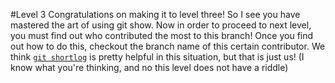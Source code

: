 #Level 3
Congratulations on making it to level three! So I see you have mastered the art of using git show.
Now in order to proceed to next level, you must find out who contributed the most to this branch!
Once you find out how to do this, checkout the branch name of this certain contributor. 
We think [```git shortlog```](http://git-scm.com/docs/git-shortlog) is pretty helpful in this situation, but that is just us!
(I know what you're thinking, and no this level does not have a riddle)
